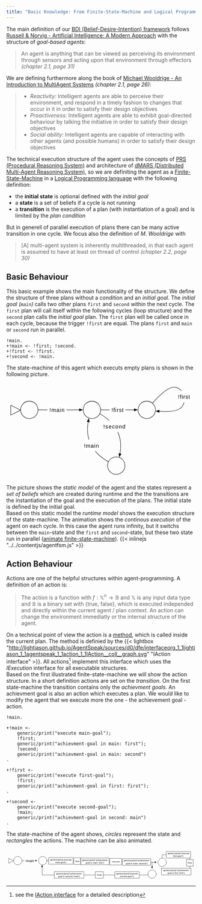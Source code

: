 ```yaml
---
title: "Basic Knowledge: From Finite-State-Machine and Logical Programming to an Agent"
---
```


The main definition of our [BDI (Belief-Desire-Intention) framework](https://en.wikipedia.org/wiki/Belief%E2%80%93desire%E2%80%93intention_software_model) follows [Russell & Norvig - Artificial Intelligence: A Modern Approach](http://aima.cs.berkeley.edu/) with the structure of _goal-based agents_:

> An agent is anything that can be viewed as perceiving its environment through sensors and acting upon that environment through effectors _(chapter 2.1, page 31)_

We are defining furthermore along the book of [Michael Wooldrige - An Introduction to MultiAgent Systems](http://www.cs.ox.ac.uk/people/michael.wooldridge/pubs/imas/IMAS2e.html) _(chapter 2.1, page 26)_:

> * _Reactivity:_ Intelligent agents are able to perceive their environment, and respond in a timely fashion to changes that occur in it in order to satisfy their design objectives
> * _Proactiveness:_ Intelligent agents are able to exhibit goal-directed behaviour by talking the initiative in order to satisfy their design objectives
> * _Social ability:_ Intelligent agents are capable of interacting with other agents (and possible humans) in order to satisfy their design objectives

The technical execution structure of the agent uses the concepts of [PRS (Procedural Reasoning System)](https://en.wikipedia.org/wiki/Procedural_reasoning_system) and architecture of [dMARS (Distributed Multi-Agent Reasoning System)](https://en.wikipedia.org/wiki/Distributed_multi-agent_reasoning_system), so we are definiting the agent as a [Finite-State-Machine](../basic-finitestatemachine) in a [Logical Programming language](../basic-logicalprogramming) with the following definition:

* the __initial state__ is optional defined with the _initial goal_
* a __state__ is a set of beliefs if a cycle is not running
* a __transition__ is the execution of a plan (with instantiation of a goal) and is limited by the _plan condition_

But in generell of parallel execution of plans there can be many active transition in one cycle. We focus also the definition of _M. Wooldrige_ with 

> [A] multi-agent system is inherently multithreaded, in that each agent is assumed to have at least on thread of control _(chapter 2.2, page 30)_



## Basic Behaviour

This basic example shows the main functionality of the structure. We define the structure of three plans without a condition and an _initial goal_. The _initial goal (```main```)_ calls two other plans ```first``` and ```second``` within the next cycle. The ```first``` plan will call itself within the following cycles (loop structure) and the ```second``` plan calls the _initial goal_ plan.  The ```first``` plan will be called once in each cycle, because the trigger ```!first``` are equal. The plans ```first``` and ```main``` or ```second``` run in parallel.
 
<pre data-language="AgentSpeak(L++)"><code class="language-agentspeak">!main.
+!main <- !first; !second.
+!first <- !first.
+!second <- !main.
</code></pre>

The state-machine of this agent which executs empty plans is shown in the following picture.

<a name="agentfsm"></a><svg id="fsmstart" xmlns="http://www.w3.org/2000/svg" xmlns:xl="http://www.w3.org/1999/xlink" xmlns:dc="http://purl.org/dc/elements/1.1/" version="1.1" viewBox="71 51 490 248" width="490pt" height="248pt"><style>@keyframes colorchange { 0%{ fill: white; } 50%{ fill: blue; } 100%{ fill: white; } } tspan { font-family: sans-serif; fill: black; }</style><defs><marker orient="auto" overflow="visible" markerUnits="strokeWidth" id="FilledArrow_Marker_1" viewBox="-1 -4 10 8" markerWidth="10" markerHeight="8" color="black"><g><path d="M 8 0 L 0 -3 L 0 3 Z" fill="currentColor" stroke="currentColor" stroke-width="1"/></g></marker><marker orient="auto" overflow="visible" markerUnits="strokeWidth" id="FilledArrow_Marker_2" viewBox="-9 -4 10 8" markerWidth="10" markerHeight="8" color="black"><g><path d="M -8 0 L 0 3 L 0 -3 Z" fill="currentColor" stroke="currentColor" stroke-width="1"/></g></marker></defs><g stroke="none" stroke-opacity="1" stroke-dasharray="none" fill="none" fill-opacity="1"><g><circle class="state" id="init" cx="130.5" cy="121.5" r="22.500036" /><circle cx="130.5" cy="121.5" r="22.500036" stroke="black" stroke-linecap="round" stroke-linejoin="round" stroke-width="1"/><path d="M 82.5 109.5 L 108 122.25 L 82.5 135 Z" fill="white"/><path d="M 82.5 109.5 L 108 122.25 L 82.5 135 Z" stroke="black" stroke-linecap="round" stroke-linejoin="round" stroke-width="1"/><circle class="state" id="main" cx="292.5" cy="121.5" r="22.500036" /><circle cx="292.5" cy="121.5" r="22.500036" stroke="black" stroke-linecap="round" stroke-linejoin="round" stroke-width="1"/><circle class="state" id="first" cx="434.3764" cy="121.5" r="22.500036" /><circle cx="434.3764" cy="121.5" r="22.500036" stroke="black" stroke-linecap="round" stroke-linejoin="round" stroke-width="1"/><circle class="state" id="second" cx="355.5" cy="265.5" r="22.500036" /><circle cx="355.5" cy="265.5" r="22.500036" stroke="black" stroke-linecap="round" stroke-linejoin="round" stroke-width="1"/><line x1="153.00001" y1="121.5" x2="260.09999" y2="121.5" marker-end="url(#FilledArrow_Marker_1)" stroke="black" stroke-linecap="round" stroke-linejoin="round" stroke-width="1"/><line x1="315.00001" y1="121.5" x2="401.9764" y2="121.5" marker-end="url(#FilledArrow_Marker_1)" stroke="black" stroke-linecap="round" stroke-linejoin="round" stroke-width="1"/><path d="M 312.76819 131.283986 C 328.62153 140.46309 349.65398 156.35196 360 180 C 368.30788 198.98943 367.90656 218.82563 365.10382 234.60593" marker-end="url(#FilledArrow_Marker_1)" stroke="black" stroke-linecap="round" stroke-linejoin="round" stroke-width="1"/><path d="M 282.89618 152.39407 C 280.09344 168.17438 279.69212 188.01057 288 207 C 298.34602 230.64805 319.37848 246.53692 335.23182 255.71602" marker-start="url(#FilledArrow_Marker_2)" stroke="black" stroke-linecap="round" stroke-linejoin="round" stroke-width="1"/><path d="M 448.93856 104.34639 C 464.21743 87.37744 488.17005 63.812963 504 63 C 528.8242 61.725127 541.7247 100.42666 522 117 C 511.4142 125.89452 486.95324 126.53818 466.55897 125.22525" marker-end="url(#FilledArrow_Marker_1)" stroke="black" stroke-linecap="round" stroke-linejoin="round" stroke-width="1"/><rect x="177.51519" y="106.5" width="49" height="30" fill="white"/><text transform="translate(182.51519 112.276)"><tspan x=".084" y="15" textLength="38.832">!main</tspan></text><rect x="338.20016" y="106.5" width="41" height="30" fill="white"/><text transform="translate(343.20016 112.276)"><tspan x=".1" y="15" textLength="30.800">!first</tspan></text><rect x="510.2914" y="72.277704" width="41" height="30" fill="white"/><text transform="translate(515.2914 78.053705)"><tspan x=".1" y="15" textLength="30.800">!first</tspan></text><rect x="317.01628" y="148.74509" width="67" height="30" fill="white"/><text transform="translate(322.01628 154.52109)"><tspan x=".052" y="15" textLength="56.896">!second</tspan></text><rect x="266.61718" y="198.33556" width="49" height="30" fill="white"/><text transform="translate(271.61718 204.11156)"><tspan x=".084" y="15" textLength="38.832">!main</tspan></text></g></g></svg>
 
The picture shows the _static model_ of the agent and the states represent a _set of beliefs_ which are created during runtime and the the transitions are the instantiation of the goal and the execution of the plans. The initial state is defined by the initial goal.
<br/>
Based on this static model the _runtime model_ shows the execution structure of the state-machine. The animation shows the _continous execution_ of the agent on each cycle. In this case the agent runs infinity, but it switchs between the ```main```-state and the ```first``` and ```second```-state, but these two state run in parallel (<a href="#agentfsm" id="animate-agentfsm">animate finite-state-machine</a>).
{{< inlinejs "../../contentjs/agentfsm.js" >}}


## Action Behaviour

Actions are one of the helpful structures within agent-programming. A definition of an action is:

> The action is a function with $f : \mathbb{X}^n \rightarrow \mathbb{B}$ and $\mathbb{X}$ is any input data type and $\mathbb{B}$ is a binary set with {true, false}, which is executed independed and directly within the current agent / plan context. An action can change the environment immediatly or the internal structure of the agent.

On a technical point of view the action is a [method](https://en.wikipedia.org/wiki/Method_(computer_programming)), which is called inside the current plan. The method is definied by the {{< lightbox "http://lightjason.github.io/AgentSpeak/sources/d0/dfe/interfaceorg_1_1lightjason_1_1agentspeak_1_1action_1_1IAction__coll__graph.svg" "IAction interface" >}}. All actions[^iaction] implement this interface which uses the _IExecution_ interface for all executable structures.
<br/>
Based on the first illustrated finite-state-machine we will show the action structure. In a short definition actions are set on the _transition_. On the first state-machine the transition contains only the _achievment goals_. An achievment goal is also an action which executes a plan. We would like to modify the agent that we execute more the one - the achievement goal - action.

<pre data-language="AgentSpeak(L++)"><code class="language-agentspeak line-numbers">!main.

+!main <-
	generic/print("execute main-goal");
	!first; 
	generic/print("achievment-goal in main: first");
	!second;
	generic/print("achievment-goal in main: second")
.

+!first <- 
	generic/print("execute first-goal");
	!first;
	generic/print("achievment-goal in first: first");
.

+!second <- 
	generic/print("execute second-goal");
	!main;
	generic/print("achievment-goal in second: main")
.
</code></pre>

The state-machine of the agent shows, _circles_ represent the state and _rectangles_ the actions. The machine can be also animated.

<svg xmlns="http://www.w3.org/2000/svg" xmlns:xl="http://www.w3.org/1999/xlink" version="1.1" viewBox="161 63 870 146" width="870pt" height="146pt" xmlns:dc="http://purl.org/dc/elements/1.1/"><defs><marker orient="auto" overflow="visible" markerUnits="strokeWidth" id="FilledArrow_Marker" viewBox="-9 -4 10 8" markerWidth="10" markerHeight="8" color="black"><g><path d="M -8 0 L 0 3 L 0 -3 Z" fill="currentColor" stroke="currentColor" stroke-width="1"/></g></marker><marker orient="auto" overflow="visible" markerUnits="strokeWidth" id="FilledArrow_Marker_2" viewBox="-1 -4 10 8" markerWidth="10" markerHeight="8" color="black"><g><path d="M 8 0 L 0 -3 L 0 3 Z" fill="currentColor" stroke="currentColor" stroke-width="1"/></g></marker></defs><g stroke="none" stroke-opacity="1" stroke-dasharray="none" fill="none" fill-opacity="1"><g><path d="M 325.5 146.0409 L 325.5 159.42857 L 325.5 182.57143 L 610.92857 182.57143 L 811.8875 182.57143" marker-start="url(#FilledArrow_Marker)" stroke="black" stroke-linecap="round" stroke-linejoin="round" stroke-width="1"/><circle cx="213.64286" cy="117" r="19.285745" fill="white"/><circle cx="213.64286" cy="117" r="19.285745" stroke="black" stroke-linecap="round" stroke-linejoin="round" stroke-width="1"/><path d="M 172.5 106.714286 L 194.35714 117.64286 L 172.5 128.57143 Z" fill="white"/><path d="M 172.5 106.714286 L 194.35714 117.64286 L 172.5 128.57143 Z" stroke="black" stroke-linecap="round" stroke-linejoin="round" stroke-width="1"/><circle cx="328.07143" cy="117.026356" r="19.285745" fill="white"/><circle cx="328.07143" cy="117.026356" r="19.285745" stroke="black" stroke-linecap="round" stroke-linejoin="round" stroke-width="1"/><circle cx="877.07143" cy="124.714286" r="19.285745" fill="white"/><circle cx="877.07143" cy="124.714286" r="19.285745" stroke="black" stroke-linecap="round" stroke-linejoin="round" stroke-width="1"/><circle cx="830.7857" cy="178.71429" r="19.285745" fill="white"/><circle cx="830.7857" cy="178.71429" r="19.285745" stroke="black" stroke-linecap="round" stroke-linejoin="round" stroke-width="1"/><line x1="232.92858" y1="117.00444" x2="298.8857" y2="117.019634" marker-end="url(#FilledArrow_Marker_2)" stroke="black" stroke-linecap="round" stroke-linejoin="round" stroke-width="1"/><line x1="347.35527" y1="117.2964" x2="847.88855" y2="124.30562" marker-end="url(#FilledArrow_Marker_2)" stroke="black" stroke-linecap="round" stroke-linejoin="round" stroke-width="1"/><line x1="830.7452" y1="124.065556" x2="830.7641" y2="149.52857" marker-end="url(#FilledArrow_Marker_2)" stroke="black" stroke-linecap="round" stroke-linejoin="round" stroke-width="1"/><rect x="244.80028" y="102.01282" width="49" height="30" fill="white"/><text transform="translate(249.80028 107.78882)" fill="black"><tspan font-family="Helvetica Neue" font-size="16" font-weight="500" x=".084" y="15" textLength="38.832">!main</tspan></text><rect x="356.0068" y="103.076255" width="111.47624" height="30.243649" fill="white"/><rect x="356.0068" y="103.076255" width="111.47624" height="30.243649" stroke="black" stroke-linecap="round" stroke-linejoin="round" stroke-width="1"/><text transform="translate(361.0068 105.91808)" fill="black"><tspan font-family="Helvetica Neue" font-size="10" font-weight="500" x="1.3881192" y="10" textLength="101.48">generic/print(„execute </tspan><tspan font-family="Helvetica Neue" font-size="10" font-weight="500" x="24.993119" y="22.279999" textLength="51.49">main-goal“)</tspan></text><rect x="471.83023" y="104.13105" width="30.476238" height="30.243649" fill="white"/><rect x="471.83023" y="104.13105" width="30.476238" height="30.243649" stroke="black" stroke-linecap="round" stroke-linejoin="round" stroke-width="1"/><text transform="translate(476.83023 113.11287)" fill="black"><tspan font-family="Helvetica Neue" font-size="10" font-weight="500" x=".61311923" y="10" textLength="7.77">!fi</tspan><tspan font-family="Helvetica Neue" font-size="10" font-weight="500" x="8.383119" y="10" textLength="11.48">rst</tspan></text><rect x="636.80344" y="106.60596" width="54" height="30.243649" fill="white"/><rect x="636.80344" y="106.60596" width="54" height="30.243649" stroke="black" stroke-linecap="round" stroke-linejoin="round" stroke-width="1"/><text transform="translate(641.80344 115.587785)" fill="black"><tspan font-family="Helvetica Neue" font-size="10" font-weight="500" x="4.22" y="10" textLength="35.56">!second</tspan></text><rect x="503.80437" y="105.27197" width="129.47624" height="30.243649" fill="white"/><rect x="503.80437" y="105.27197" width="129.47624" height="30.243649" stroke="black" stroke-linecap="round" stroke-linejoin="round" stroke-width="1"/><text transform="translate(508.80437 108.1138)" fill="black"><tspan font-family="Helvetica Neue" font-size="10" font-weight="500" x=".37811923" y="10" textLength="118.72">generic/print(&quot;achievment-</tspan><tspan font-family="Helvetica Neue" font-size="10" font-weight="500" x="16.768119" y="22.279999" textLength="64.83">goal in main: fi</tspan><tspan font-family="Helvetica Neue" font-size="10" font-weight="500" x="81.59812" y="22.279999" textLength="21.11">rst&quot;);</tspan></text><rect x="695.20215" y="107.952213" width="129.47624" height="30.243649" fill="white"/><rect x="695.20215" y="107.952213" width="129.47624" height="30.243649" stroke="black" stroke-linecap="round" stroke-linejoin="round" stroke-width="1"/><text transform="translate(700.20215 110.79404)" fill="black"><tspan font-family="Helvetica Neue" font-size="10" font-weight="500" x=".37811923" y="10" textLength="118.72">generic/print(&quot;achievment-</tspan><tspan font-family="Helvetica Neue" font-size="10" font-weight="500" x="10.003119" y="22.279999" textLength="99.47">goal in main: second&quot;)</tspan></text><rect x="570.5008" y="167.4496" width="36" height="30.243649" fill="white"/><rect x="570.5008" y="167.4496" width="36" height="30.243649" stroke="black" stroke-linecap="round" stroke-linejoin="round" stroke-width="1"/><text transform="translate(575.5008 176.43143)" fill="black"><tspan font-family="Helvetica Neue" font-size="10" font-weight="500" x=".865" y="10" textLength="24.27">!main</tspan></text><rect x="660.24467" y="167.4496" width="111.47624" height="30.243649" fill="white"/><rect x="660.24467" y="167.4496" width="111.47624" height="30.243649" stroke="black" stroke-linecap="round" stroke-linejoin="round" stroke-width="1"/><text transform="translate(665.24467 170.29143)" fill="black"><tspan font-family="Helvetica Neue" font-size="10" font-weight="500" x="1.3881192" y="10" textLength="101.48">generic/print(&quot;execute </tspan><tspan font-family="Helvetica Neue" font-size="10" font-weight="500" x="17.958119" y="22.279999" textLength="65.56">second-goal&quot;);</tspan></text><rect x="382.08936" y="167.4496" width="135" height="30.243649" fill="white"/><rect x="382.08936" y="167.4496" width="135" height="30.243649" stroke="black" stroke-linecap="round" stroke-linejoin="round" stroke-width="1"/><text transform="translate(387.08936 170.29143)" fill="black"><tspan font-family="Helvetica Neue" font-size="10" font-weight="500" x="3.14" y="10" textLength="118.72">generic/print(&quot;achievment-</tspan><tspan font-family="Helvetica Neue" font-size="10" font-weight="500" x="12.765" y="22.279999" textLength="99.47">goal in second: main&quot;)</tspan></text><path d="M 877.07143 105.42856 L 877.07143 90 L 1004.35714 90 L 1004.35714 167.14286 L 915.64286 167.14286 L 876.5307 167.14286 L 876.5307 153.892475" marker-end="url(#FilledArrow_Marker_2)" stroke="black" stroke-linecap="round" stroke-linejoin="round" stroke-width="1"/><rect x="874.60135" y="152.02103" width="135" height="30.243649" fill="white"/><rect x="874.60135" y="152.02103" width="135" height="30.243649" stroke="black" stroke-linecap="round" stroke-linejoin="round" stroke-width="1"/><text transform="translate(879.60135 154.86286)" fill="black"><tspan font-family="Helvetica Neue" font-size="10" font-weight="500" x="3.14" y="10" textLength="118.72">generic/print(&quot;achievment-</tspan><tspan font-family="Helvetica Neue" font-size="10" font-weight="500" x="22.04" y="22.279999" textLength="37.59">goal in fi</tspan><tspan font-family="Helvetica Neue" font-size="10" font-weight="500" x="59.63" y="22.279999" textLength="22.22">rst: fi</tspan><tspan font-family="Helvetica Neue" font-size="10" font-weight="500" x="81.85" y="22.279999" textLength="21.11">rst&quot;);</tspan></text><rect x="896.132" y="74.878175" width="111.47624" height="30.243649" fill="white"/><rect x="896.132" y="74.878175" width="111.47624" height="30.243649" stroke="black" stroke-linecap="round" stroke-linejoin="round" stroke-width="1"/><text transform="translate(901.132 77.72)" fill="black"><tspan font-family="Helvetica Neue" font-size="10" font-weight="500" x="1.3881192" y="10" textLength="101.48">generic/print(&quot;execute </tspan><tspan font-family="Helvetica Neue" font-size="10" font-weight="500" x="26.11312" y="22.279999" textLength="5.18">fi</tspan><tspan font-family="Helvetica Neue" font-size="10" font-weight="500" x="31.29312" y="22.279999" textLength="44.07">rst-goal&quot;);</tspan></text><rect x="989.119" y="111.872583" width="30.476238" height="30.243649" fill="white"/><rect x="989.119" y="111.872583" width="30.476238" height="30.243649" stroke="black" stroke-linecap="round" stroke-linejoin="round" stroke-width="1"/><text transform="translate(994.119 120.85441)" fill="black"><tspan font-family="Helvetica Neue" font-size="10" font-weight="500" x=".61311923" y="10" textLength="7.77">!fi</tspan><tspan font-family="Helvetica Neue" font-size="10" font-weight="500" x="8.383119" y="10" textLength="11.48">rst</tspan></text></g></g></svg>




[^iaction]: see the [IAction interface](http://lightjason.github.io/AgentSpeak/sources/dc/d53/interfaceorg_1_1lightjason_1_1agentspeak_1_1action_1_1IAction.html) for a detailed description
